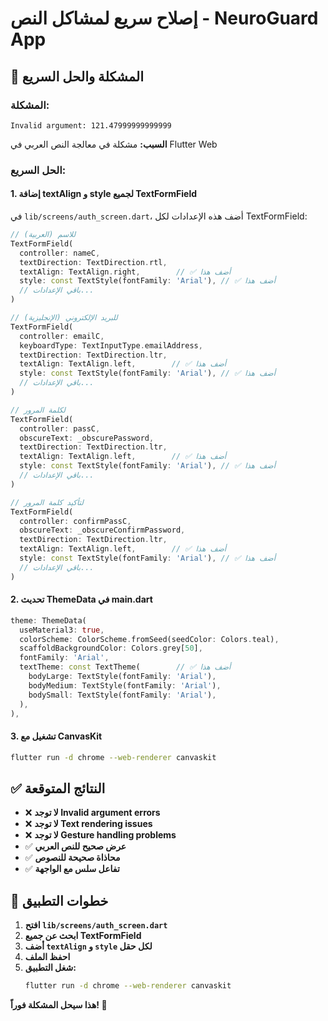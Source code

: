 # إصلاح سريع لمشاكل النص - NeuroGuard App

## 🔧 المشكلة والحل السريع

### **المشكلة:**
```
Invalid argument: 121.47999999999999
```

**السبب:** مشكلة في معالجة النص العربي في Flutter Web

### **الحل السريع:**

#### 1. **إضافة textAlign و style لجميع TextFormField**

في `lib/screens/auth_screen.dart`، أضف هذه الإعدادات لكل TextFormField:

```dart
// للاسم (العربية)
TextFormField(
  controller: nameC,
  textDirection: TextDirection.rtl,
  textAlign: TextAlign.right,        // ✅ أضف هذا
  style: const TextStyle(fontFamily: 'Arial'), // ✅ أضف هذا
  // باقي الإعدادات...
)

// للبريد الإلكتروني (الإنجليزية)
TextFormField(
  controller: emailC,
  keyboardType: TextInputType.emailAddress,
  textDirection: TextDirection.ltr,
  textAlign: TextAlign.left,        // ✅ أضف هذا
  style: const TextStyle(fontFamily: 'Arial'), // ✅ أضف هذا
  // باقي الإعدادات...
)

// لكلمة المرور
TextFormField(
  controller: passC,
  obscureText: _obscurePassword,
  textDirection: TextDirection.ltr,
  textAlign: TextAlign.left,        // ✅ أضف هذا
  style: const TextStyle(fontFamily: 'Arial'), // ✅ أضف هذا
  // باقي الإعدادات...
)

// لتأكيد كلمة المرور
TextFormField(
  controller: confirmPassC,
  obscureText: _obscureConfirmPassword,
  textDirection: TextDirection.ltr,
  textAlign: TextAlign.left,        // ✅ أضف هذا
  style: const TextStyle(fontFamily: 'Arial'), // ✅ أضف هذا
  // باقي الإعدادات...
)
```

#### 2. **تحديث ThemeData في main.dart**

```dart
theme: ThemeData(
  useMaterial3: true,
  colorScheme: ColorScheme.fromSeed(seedColor: Colors.teal),
  scaffoldBackgroundColor: Colors.grey[50],
  fontFamily: 'Arial',
  textTheme: const TextTheme(        // ✅ أضف هذا
    bodyLarge: TextStyle(fontFamily: 'Arial'),
    bodyMedium: TextStyle(fontFamily: 'Arial'),
    bodySmall: TextStyle(fontFamily: 'Arial'),
  ),
),
```

#### 3. **تشغيل مع CanvasKit**

```bash
flutter run -d chrome --web-renderer canvaskit
```

## ✅ النتائج المتوقعة

- ❌ **لا توجد Invalid argument errors**
- ❌ **لا توجد Text rendering issues**
- ❌ **لا توجد Gesture handling problems**
- ✅ **عرض صحيح للنص العربي**
- ✅ **محاذاة صحيحة للنصوص**
- ✅ **تفاعل سلس مع الواجهة**

## 🚀 خطوات التطبيق

1. **افتح `lib/screens/auth_screen.dart`**
2. **ابحث عن جميع TextFormField**
3. **أضف `textAlign` و `style` لكل حقل**
4. **احفظ الملف**
5. **شغل التطبيق:**
   ```bash
   flutter run -d chrome --web-renderer canvaskit
   ```

**هذا سيحل المشكلة فوراً! 🎉**
